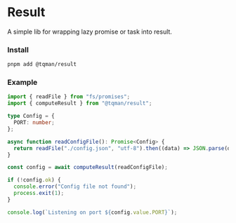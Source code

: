 # Result

A simple lib for wrapping lazy promise or task into result.

### Install

```sh
pnpm add @tqman/result
```

### Example

```ts
import { readFile } from "fs/promises";
import { computeResult } from "@tqman/result";

type Config = {
  PORT: number;
};

async function readConfigFile(): Promise<Config> {
  return readFile("./config.json", "utf-8").then((data) => JSON.parse(data));
}

const config = await computeResult(readConfigFile);

if (!config.ok) {
  console.error("Config file not found");
  process.exit(1);
}

console.log(`Listening on port ${config.value.PORT}`);
```
